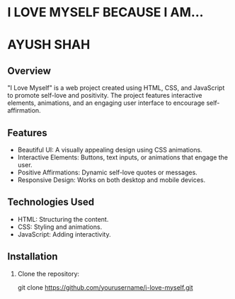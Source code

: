 # I LOVE MYSELF BECAUSE I AM...

# AYUSH SHAH 


## Overview
"I Love Myself" is a web project created using HTML, CSS, and JavaScript to promote self-love and positivity. The project features interactive elements, animations, and an engaging user interface to encourage self-affirmation.

## Features
- Beautiful UI: A visually appealing design using CSS animations.
- Interactive Elements: Buttons, text inputs, or animations that engage the user.
- Positive Affirmations: Dynamic self-love quotes or messages.
- Responsive Design: Works on both desktop and mobile devices.

## Technologies Used
- HTML: Structuring the content.
- CSS: Styling and animations.
- JavaScript: Adding interactivity.

## Installation
1. Clone the repository:
   
   git clone https://github.com/yourusername/i-love-myself.git


